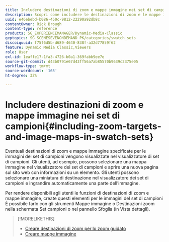 ```yaml
---
title: Includere destinazioni di zoom e mappe immagine nei set di campioni
description: Scopri come includere le destinazioni di zoom e le mappe immagine nei set di campioni in Adobe Dynamic Media Classic.
uuid: e46ebebd-b086-450c-9812-22290a92db8c
contentOwner: Rick Brough
content-type: reference
products: SG_EXPERIENCEMANAGER/Dynamic-Media-Classic
geptopics: SG_SCENESEVENONDEMAND_PK/categories/swatch_sets
discoiquuid: f75f6d5b-d689-4640-838f-a32d77859f62
feature: Dynamic Media Classic,Viewers
role: User
exl-id: 1eaffe17-1fa3-4726-b0a1-369fabb9ee7e
source-git-commit: d43b0791e67d43ff56a7ab85570b9639c2375e05
workflow-type: tm+mt
source-wordcount: '165'
ht-degree: 32%

---
```


# Includere destinazioni di zoom e mappe immagine nei set di campioni{#including-zoom-targets-and-image-maps-in-swatch-sets}

Eventuali destinazioni di zoom e mappe immagine specificate per le immagini del set di campioni vengono visualizzate nel visualizzatore di set di campioni. Gli utenti, ad esempio, possono selezionare una mappa immagine nel visualizzatore dei set di campioni e aprire una nuova pagina sul sito web con informazioni su un elemento. Gli utenti possono selezionare una miniatura di destinazione nel visualizzatore dei set di campioni e ingrandire automaticamente una parte dell’immagine.

Per rendere disponibili agli utenti le funzioni di destinazioni di zoom e mappe immagine, create questi elementi per le immagini del set di campioni È possibile farlo con gli strumenti Mappe immagine o Destinazioni zoom nella schermata Set campioni o nel pannello Sfoglia (in Vista dettagli).

>[!MORELIKETHIS]
>
>* [Creare destinazioni di zoom per lo zoom guidato](creating-zoom-targets-guided-zoom.md#creating_zoom_targets_for_guided_zoom)
>* [Creare mappe immagine](creating-image-maps.md#creating_image_maps)


